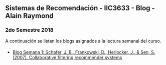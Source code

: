 ## Sistemas de Recomendación - IIC3633 - Blog - Alain Raymond
### 2do Semestre 2018

A continuación se listan los blogs asignados a la lectura semanal del curso.

#### 
* [Blog Semana 1:  Schafer, J. B., Frankowski, D., Herlocker, J., & Sen, S. (2007). Collaborative filtering recommender systems](https://github.com/alainray/recsys/blob/master/week1/semana1.md)

